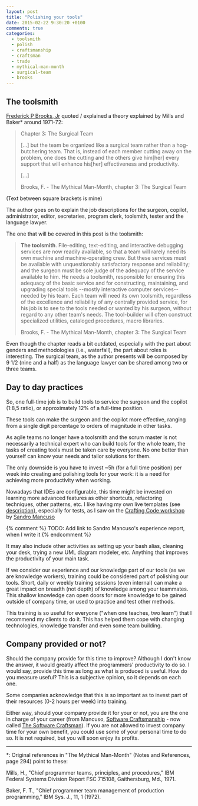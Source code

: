 ```yaml
---
layout: post
title: "Polishing your tools"
date: 2015-02-22 9:30:20 +0100
comments: true
categories: 
  - toolsmith
  - polish
  - craftsmanship
  - craftsman
  - trade
  - mythical-man-month
  - surgical-team
  - brooks
---
```


## The toolsmith

[Frederick P Brooks, Jr][fred-brooks] quoted / explained a theory explained by Mills and Baker* around 1971-72:

> Chapter 3: The Surgical Team 
>
> [...] but the team be organized like a surgical team rather than a hog-butchering team. That is, instead of each member cutting away on the problem, one does the cutting and the others give him[her] every support that will enhance his[her] effectiveness and productivity.
>
> [...]
>
> <quote> Brooks, F. - The Mythical Man-Month, chapter 3: The Surgical Team </quote>

(Text between square brackets is mine)

The author goes on to explain the job descriptions for the surgeon, copilot, administrator, editor, secretaries, program clerk, toolsmith, tester and the language lawyer.

The one that will be covered in this post is the toolsmith:

> **The toolsmith**. File-editing, text-editing, and interactive debugging services are now readily available, so that a team will rarely need its own machine and machine-operating crew. But these services must be available with unquestionably satisfactory response and reliability; and the surgeon must be sole judge of the adequacy of the service available to him. He needs a toolsmith, responsible for ensuring this adequacy of the basic service and for constructing, maintaining, and upgrading special tools --mostly interactive computer services-- needed by his team. Each team will need its own toolsmith, regardless of the excellence and reliability of any centrally provided service, for his job is to see to the tools needed or wanted by his surgeon, without regard to any other team's needs. The tool-builder will often construct specialized utilities, cataloged procedures, macro libraries.
>
> <quote> Brooks, F. - The Mythical Man-Month, chapter 3: The Surgical Team </quote>

Even though the chapter reads a bit outdated, especially with the part about genders and methodologies (i.e., waterfall), the part about roles is interesting. The surgical team, as the author presents will be composed by 9 1/2 (nine and a half) as the language lawyer can be shared among two or three teams.

## Day to day practices

So, one full-time job is to build tools to service the surgeon and the copilot (1:8,5 ratio), or approximately 12% of a full-time position.

These tools can make the surgeon and the copilot more effective, ranging from a single digit percentage to orders of magnitude in other tasks.

As agile teams no longer have a toolsmith and the scrum master is not necessarily a technical expert who can build tools for the whole team, the tasks of creating tools must be taken care by everyone. No one better than yourself can know your needs and tailor solutions for them.

The only downside is you have to invest ~5h (for a full time position) per week into creating and polishing tools for your work: it is a need for achieving more productivity when working.

Nowadays that IDEs are configurable, this time might be invested on learning more advanced features as other shortcuts, refactoring techniques, other patterns, etc. I like having my own live templates (see [description][live-templates]), especially for tests, as I saw on the [Crafting Code workshop][crafting-code] by [Sandro Mancuso][mancuso]

{% comment %}
TODO: Add link to Sandro Mancuso's experience report, when I write it
{% endcomment %}

It may also include other activities as setting up your bash alias, cleaning your desk, trying a new UML diagram modeler, etc. Anything that improves the productivity of your main task.

If we consider our experience and our knowledge part of our tools (as we are knowledge workers), training could be considered part of polishing our tools. Short, daily or weekly training sessions (even internal) can make a great impact on breadth (not depth) of knowledge among your teammates. This shallow knowledge can open doors for more knowledge to be gained outside of company time, or used to practice and test other methods.

This training is so useful for everyone ("when one teaches, two learn") that I recommend my clients to do it. This has helped them cope with changing technologies, knowledge transfer and even some team building.

## Company provided or not?

Should the company provide for this time to improve? Although I don't know the answer, it would greatly affect the programmers' productivity to do so. I would say, provide this time as long as what is produced is useful. How do you measure useful? This is a subjective opinion, so it depends on each one.

Some companies acknowledge that this is so important as to invest part of their resources (0-2 hours per week) into training.

Either way, should your company provide it for your or not, you are the one in charge of your career (from Mancuso, [Software Craftsmanship][socra] - now called [The Software Craftsman][software-craftsman]). If you are not allowed to invest company time for your own benefit, you could use some of your personal time to do so. It is not required, but you will soon enjoy its profits.

----


*: Original references in "The Mythical Man-Month" (Notes and References, page 294) point to these:

Mills, H., "Chief programmer teams, principles, and procedures," IBM Federal Systems Division Report FSC 715108, Gaithersburg, Md., 1971.

Baker, F. T., "Chief programmer team management of production programming," IBM Sys. J., 11, 1 (1972).


[mancuso]: https://twitter.com/sandromancuso
[crafting-code]: https://skillsmatter.com/courses/503-sandro-mancuso-s-crafting-code-course#programme
[live-templates]: https://www.jetbrains.com/idea/help/creating-and-editing-live-templates.html#d1333587e219
[fred-brooks]: http://en.wikipedia.org/wiki/Fred_Brooks
[socra]: https://leanpub.com/socra
[software-craftsman]: http://www.amazon.co.uk/Software-Craftsman-Professionalism-Pragmatism-Robert/dp/0134052501/ref=sr_1_1?ie=UTF8&qid=1416521895&sr=8-1&keywords=the+software+craftsman
